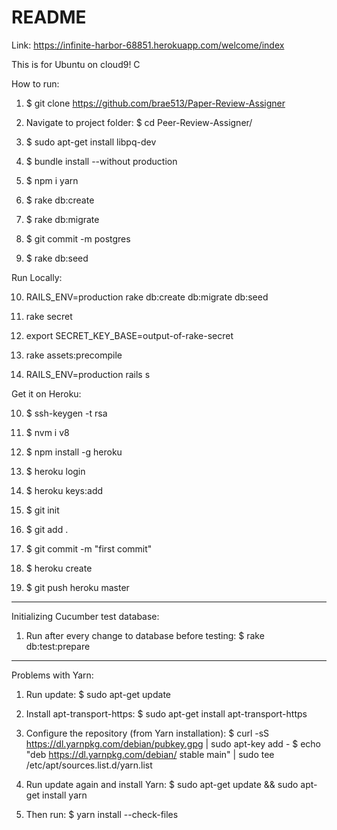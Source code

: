 # README

Link: https://infinite-harbor-68851.herokuapp.com/welcome/index

This is for Ubuntu on cloud9! C

How to run:

1. $ git clone https://github.com/brae513/Paper-Review-Assigner

2. Navigate to project folder: $ cd Peer-Review-Assigner/

3. $ sudo apt-get install libpq-dev

4. $ bundle install --without production

5. $ npm i yarn

6. $ rake db:create

7. $ rake db:migrate

8. $ git commit -m postgres

9. $ rake db:seed


Run Locally:

10. RAILS_ENV=production rake db:create db:migrate db:seed

11. rake secret

12. export SECRET_KEY_BASE=output-of-rake-secret

13. rake assets:precompile

14. RAILS_ENV=production rails s

Get it on Heroku: 

10. $ ssh-keygen -t rsa

11. $ nvm i v8

12. $ npm install -g heroku

13. $ heroku login

14. $ heroku keys:add

15. $ git init

16. $ git add .

17. $ git commit -m "first commit"

18. $ heroku create

19. $ git push heroku master

-------------------------------------------------------------------

Initializing Cucumber test database:
1. Run after every change to database before testing:
   $ rake db:test:prepare
   
-------------------------------------------------------------------

Problems with Yarn:
1. Run update:
   $ sudo apt-get update

2. Install apt-transport-https:
   $ sudo apt-get install apt-transport-https

3. Configure the repository (from Yarn installation):
   $ curl -sS https://dl.yarnpkg.com/debian/pubkey.gpg | sudo apt-key add -
   $ echo "deb https://dl.yarnpkg.com/debian/ stable main" | sudo tee /etc/apt/sources.list.d/yarn.list

4. Run update again and install Yarn:
   $ sudo apt-get update && sudo apt-get install yarn

5. Then run:
   $ yarn install --check-files
